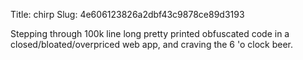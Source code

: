 Title: chirp
Slug: 4e606123826a2dbf43c9878ce89d3193

Stepping through 100k line long pretty printed obfuscated code in a closed/bloated/overpriced web app, and craving the 6 'o clock beer.
